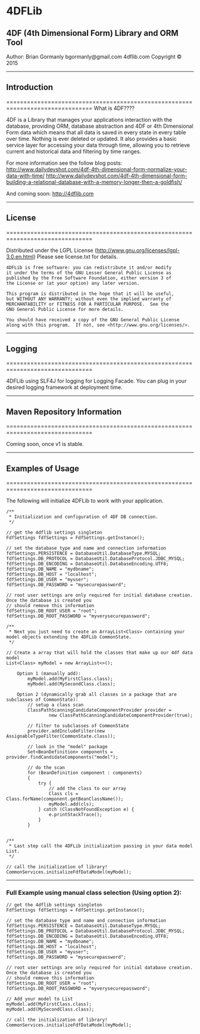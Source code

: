 <h1>4DFLib</h1>
<h2>4DF (4th Dimensional Form) Library and ORM Tool</h2>
Author: Brian Gormanly
bgormanly@gmail.com
4dflib.com
Copyright &copy; 2015

-------------------------------------------------------------------------------
<h2>Introduction</h2>
===============================================================================
What is 4DF????

4DF is a Library that manages your applications interaction with the database, providing ORM, database abstraction and
4DF or 4th Dimensional Form data which means that all data is saved in every state in every table over time.  Nothing
is ever deleted or updated.  It also provides a basic service layer for accessing your data through time, allowing you
to retrieve current and historical data and filtering by time ranges.

For more information see the follow blog posts:
    http://www.dailydevshot.com/4df-4th-dimensional-form-normalize-your-data-with-time/
    http://www.dailydevshot.com/4df-4th-dimensional-form-building-a-relational-database-with-a-memory-longer-then-a-goldfish/

And coming soon: http://4dflib.com



-------------------------------------------------------------------------------
<h2>License</h2>
===============================================================================

Distributed under the LGPL License (http://www.gnu.org/licenses/lgpl-3.0.en.html)
Please see license.txt for details.

    4DFLib is free software: you can redistribute it and/or modify
    it under the terms of the GNU Lesser General Public License as
    published by the Free Software Foundation, either version 3 of
    the License or (at your option) any later version.

    This program is distributed in the hope that it will be useful,
    but WITHOUT ANY WARRANTY; without even the implied warranty of
    MERCHANTABILITY or FITNESS FOR A PARTICULAR PURPOSE.  See the
    GNU General Public License for more details.

    You should have received a copy of the GNU General Public License
    along with this program.  If not, see <http://www.gnu.org/licenses/>.



-------------------------------------------------------------------------------
<h2>Logging</h2>
===============================================================================

4DFLib using SLF4J for logging for Logging Facade.  You can plug in your
desired logging framework at deployment time.



-------------------------------------------------------------------------------
<h2>Maven Repository Information</h2>
===============================================================================

Coming soon, once v1 is stable.



-------------------------------------------------------------------------------
<h2>Examples of Usage</h2>
===============================================================================

The following will initialize 4DFLib to work with your application.
```
/**
 * Initialization and configuration of 4DF DB connection.
 */

// get the 4dflib settings singleton
FdfSettings fdfSettings = FdfSettings.getInstance();

// set the database type and name and connection information
fdfSettings.PERSISTENCE = DatabaseUtil.DatabaseType.MYSQL;
fdfSettings.DB_PROTOCOL = DatabaseUtil.DatabaseProtocol.JDBC_MYSQL;
fdfSettings.DB_ENCODING = DatabaseUtil.DatabaseEncoding.UTF8;
fdfSettings.DB_NAME = "mydbname";
fdfSettings.DB_HOST = "localhost";
fdfSettings.DB_USER = "myuser";
fdfSettings.DB_PASSWORD = "mysecurepassword";

// root user settings are only required for initial database creation.  Once the database is created you
// should remove this information
fdfSettings.DB_ROOT_USER = "root";
fdfSettings.DB_ROOT_PASSWORD = "myverysecurepassword";

/**
 * Next you just need to create an ArrayList<Class> containing your model objects extending the 4DFLib CommonState.
 */

// Create a array that will hold the classes that make up our 4df data model
List<Class> myModel = new ArrayList<>();

    Option 1 (manually add):
        myModel.add(MyFirstClass.class);
        myModel.add(MySecondClass.class);

    Option 2 (dynamically grab all classes in a package that are subclasses of CommonState):
        // setup a class scan
        ClassPathScanningCandidateComponentProvider provider =
                new ClassPathScanningCandidateComponentProvider(true);

        // filter to subclasses of CommonState
        provider.addIncludeFilter(new AssignableTypeFilter(CommonState.class));

        // look in the "model" package
        Set<BeanDefinition> components = provider.findCandidateComponents("model");

        // do the scan
        for (BeanDefinition component : components)
        {
            try {
                // add the class to our array
                Class cls = Class.forName(component.getBeanClassName());
                myModel.add(cls);
            } catch (ClassNotFoundException e) {
                e.printStackTrace();
            }
        }


/**
 * Last step call the 4DFLib initialization passing in your data model List.
 */

// call the initialization of library!
CommonServices.initializeFdfDataModel(myModel);
```

-------------------------------------------------------------------------------
<h3>Full Example using manual class selection (Using option 2):</h3>

```
// get the 4dflib settings singleton
FdfSettings fdfSettings = FdfSettings.getInstance();

// set the database type and name and connection information
fdfSettings.PERSISTENCE = DatabaseUtil.DatabaseType.MYSQL;
fdfSettings.DB_PROTOCOL = DatabaseUtil.DatabaseProtocol.JDBC_MYSQL;
fdfSettings.DB_ENCODING = DatabaseUtil.DatabaseEncoding.UTF8;
fdfSettings.DB_NAME = "mydbname";
fdfSettings.DB_HOST = "localhost";
fdfSettings.DB_USER = "myuser";
fdfSettings.DB_PASSWORD = "mysecurepassword";

// root user settings are only required for initial database creation.  Once the database is created you
// should remove this information
fdfSettings.DB_ROOT_USER = "root";
fdfSettings.DB_ROOT_PASSWORD = "myverysecurepassword";

// Add your model to List
myModel.add(MyFirstClass.class);
myModel.add(MySecondClass.class);

// call the initialization of library!
CommonServices.initializeFdfDataModel(myModel);
```

